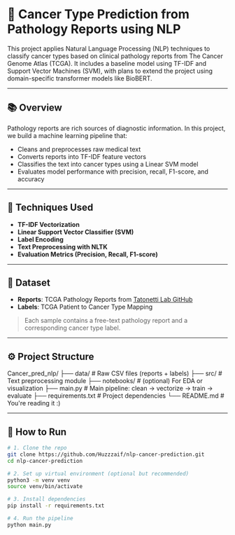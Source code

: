 # 🧬 Cancer Type Prediction from Pathology Reports using NLP

This project applies Natural Language Processing (NLP) techniques to classify cancer types based on clinical pathology reports from The Cancer Genome Atlas (TCGA). It includes a baseline model using TF-IDF and Support Vector Machines (SVM), with plans to extend the project using domain-specific transformer models like BioBERT.

---

## 📚 Overview

Pathology reports are rich sources of diagnostic information. In this project, we build a machine learning pipeline that:

- Cleans and preprocesses raw medical text
- Converts reports into TF-IDF feature vectors
- Classifies the text into cancer types using a Linear SVM model
- Evaluates model performance with precision, recall, F1-score, and accuracy

---

## 🧠 Techniques Used

- **TF-IDF Vectorization**  
- **Linear Support Vector Classifier (SVM)**  
- **Label Encoding**  
- **Text Preprocessing with NLTK**  
- **Evaluation Metrics (Precision, Recall, F1-score)**  

---

## 📁 Dataset

- **Reports**: TCGA Pathology Reports from [Tatonetti Lab GitHub](https://github.com/tatonetti-lab/tcga-path-reports)  
- **Labels**: TCGA Patient to Cancer Type Mapping

> Each sample contains a free-text pathology report and a corresponding cancer type label.

---

## ⚙️ Project Structure
Cancer_pred_nlp/ 
├── data/ # Raw CSV files (reports + labels) 
├── src/ # Text preprocessing module 
├── notebooks/ # (optional) For EDA or visualization 
├── main.py # Main pipeline: clean → vectorize → train → evaluate
├── requirements.txt # Project dependencies 
└── README.md # You're reading it :)


---

## 🚀 How to Run

```bash
# 1. Clone the repo
git clone https://github.com/Huzzzaif/nlp-cancer-prediction.git
cd nlp-cancer-prediction

# 2. Set up virtual environment (optional but recommended)
python3 -m venv venv
source venv/bin/activate

# 3. Install dependencies
pip install -r requirements.txt

# 4. Run the pipeline
python main.py
